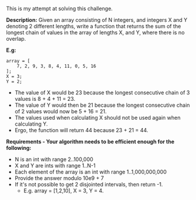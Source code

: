This is my attempt at solving this challenge.

**Description:**
Given an array consisting of N integers, and integers X and Y denoting 2 different lengths, write a function that returns the sum of the longest chain of values in the array of lengths X, and Y, where there is no overlap.

**E.g:**
```
array = [
    7, 2, 9, 3, 8, 4, 11, 0, 5, 16
];
X = 3;
Y = 2;
```
* The value of X would be 23 because the longest consecutive chain of 3 values is 8 + 4 + 11 = 23.
* The value of Y would then be 21 because the longest consecutive chain of 2 values would now be 5 + 16 = 21.
* The values used when calculating X should not be used again when calculating Y.
* Ergo, the function will return 44 because 23 + 21 = 44.

**Requirements - Your algorithm needs to be efficient enough for the following:**
* N is an int with range 2..100,000
* X and Y are ints with range 1..N-1
* Each element of the array is an int with range 1..1,000,000,000
* Provide the answer modulo 10e9 + 7
* If it's not possible to get 2 disjointed intervals, then return -1.
    * E.g. array = [1,2,10], X = 3, Y = 4.
